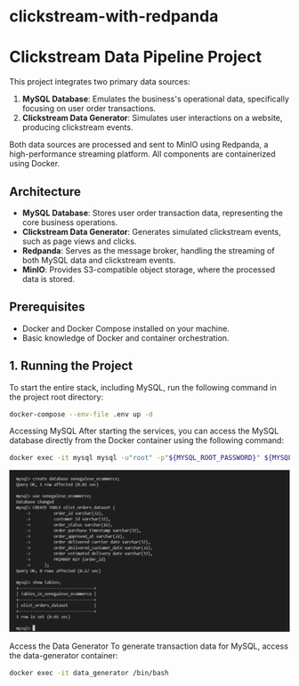 # clickstream-with-redpanda

# Clickstream Data Pipeline Project

This project integrates two primary data sources:
1. **MySQL Database**: Emulates the business's operational data, specifically focusing on user order transactions.
2. **Clickstream Data Generator**: Simulates user interactions on a website, producing clickstream events.

Both data sources are processed and sent to MinIO using Redpanda, a high-performance streaming platform. All components are containerized using Docker.

## Architecture

- **MySQL Database**: Stores user order transaction data, representing the core business operations.
- **Clickstream Data Generator**: Generates simulated clickstream events, such as page views and clicks.
- **Redpanda**: Serves as the message broker, handling the streaming of both MySQL data and clickstream events.
- **MinIO**: Provides S3-compatible object storage, where the processed data is stored.


## Prerequisites

- Docker and Docker Compose installed on your machine.
- Basic knowledge of Docker and container orchestration.
  
## 1. Running the Project
To start the entire stack, including MySQL, run the following command in the project root directory:
```bash
docker-compose --env-file .env up -d
```
Accessing MySQL
After starting the services, you can access the MySQL database directly from the Docker container using the following command:

```bash
docker exec -it mysql mysql -u"root" -p"${MYSQL_ROOT_PASSWORD}" ${MYSQL_DATABASE}
```
![System Diagram](https://github.com/PENE18/clickstream-with-redpanda/blob/main/screen/create.PNG)

Access the Data Generator
To generate transaction data for MySQL, access the data-generator container:

```bash
docker exec -it data_generator /bin/bash

```
